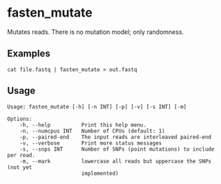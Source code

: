 # fasten_mutate

Mutates reads. There is no mutation model; only randomness.

## Examples

```
cat file.fastq | fasten_mutate > out.fastq
```

## Usage

    Usage: fasten_mutate [-h] [-n INT] [-p] [-v] [-s INT] [-m]
    
    Options:
        -h, --help          Print this help menu.
        -n, --numcpus INT   Number of CPUs (default: 1)
        -p, --paired-end    The input reads are interleaved paired-end
        -v, --verbose       Print more status messages
        -s, --snps INT      Number of SNPs (point mutations) to include per read.
        -m, --mark          lowercase all reads but uppercase the SNPs (not yet
                            implemented)
    
